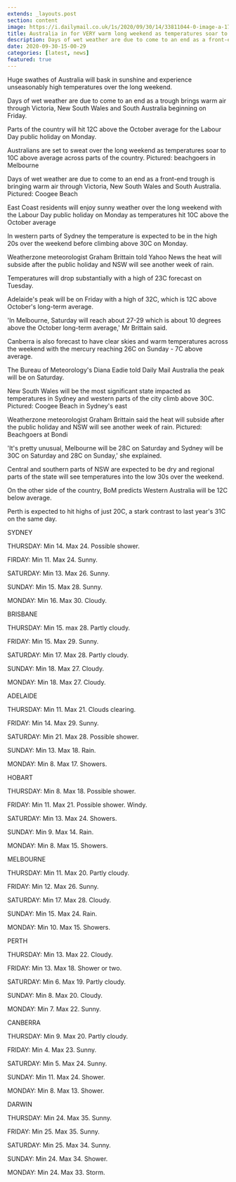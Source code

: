 ```yaml
---
extends: _layouts.post
section: content
image: https://i.dailymail.co.uk/1s/2020/09/30/14/33811044-0-image-a-17_1601471479714.jpg 
title: Australia in for VERY warm long weekend as temperatures soar to 10C above average 
description: Days of wet weather are due to come to an end as a front-end trough is bringing warm air through  Victoria, New South Wales and South Australia. 
date: 2020-09-30-15-00-29 
categories: [latest, news] 
featured: true 
--- 
```

Huge swathes of Australia will bask in sunshine and experience unseasonably high temperatures over the long weekend. 

Days of wet weather are due to come to an end as a trough brings warm air through Victoria, New South Wales and South Australia beginning on Friday. 

Parts of the country will hit 12C above the October average for the Labour Day public holiday on Monday.

Australians are set to sweat over the long weekend as temperatures soar to 10C above average across parts of the country. Pictured: beachgoers in Melbourne

Days of wet weather are due to come to an end as a front-end trough is bringing warm air through Victoria, New South Wales and South Australia. Pictured: Coogee Beach

East Coast residents will enjoy sunny weather over the long weekend with the Labour Day public holiday on Monday as temperatures hit 10C above the October average

In western parts of Sydney the temperature is expected to be in the high 20s over the weekend before climbing above 30C on Monday. 

Weatherzone meteorologist Graham Brittain told Yahoo News the heat will subside after the public holiday and NSW will see another week of rain.

Temperatures will drop substantially with a high of 23C forecast on Tuesday. 

Adelaide's peak will be on Friday with a high of 32C, which is 12C above October's long-term average.

'In Melbourne, Saturday will reach about 27-29 which is about 10 degrees above the October long-term average,' Mr Brittain said. 

Canberra is also forecast to have clear skies and warm temperatures across the weekend with the mercury reaching 26C on Sunday - 7C above average. 

The Bureau of Meteorology's Diana Eadie told Daily Mail Australia the peak will be on Saturday.

New South Wales will be the most significant state impacted as temperatures in Sydney and western parts of the city climb above 30C. Pictured: Coogee Beach in Sydney's east

Weatherzone meteorologist Graham Brittain said the heat will subside after the public holiday and NSW will see another week of rain. Pictured: Beachgoers at Bondi

'It's pretty unusual, Melbourne will be 28C on Saturday and Sydney will be 30C on Saturday and 28C on Sunday,' she explained.  

Central and southern parts of NSW are expected to be dry and regional parts of the state will see temperatures into the low 30s over the weekend. 

On the other side of the country, BoM predicts Western Australia will be 12C below average. 

Perth is expected to hit highs of just 20C, a stark contrast to last year's 31C on the same day. 

SYDNEY 

THURSDAY: Min 14. Max 24. Possible shower. 

FIRDAY: Min 11. Max 24. Sunny. 

SATURDAY: Min 13. Max 26. Sunny.

SUNDAY: Min 15. Max 28. Sunny.

MONDAY: Min 16. Max 30. Cloudy.



BRISBANE  

THURSDAY: Min 15. max 28. Partly cloudy. 

FRIDAY: Min 15. Max 29. Sunny. 

SATURDAY: Min 17. Max 28. Partly cloudy. 

SUNDAY: Min 18. Max 27. Cloudy.

MONDAY: Min 18. Max 27. Cloudy.

ADELAIDE 



THURSDAY: Min 11. Max 21. Clouds clearing.

FRIDAY: Min 14. Max 29. Sunny. 

SATURDAY: Min 21. Max 28. Possible shower. 

SUNDAY: Min 13. Max 18. Rain.

MONDAY: Min 8. Max 17. Showers.  

HOBART   

THURSDAY: Min 8. Max 18. Possible shower.

FRIDAY: Min 11. Max 21. Possible shower. Windy.

SATURDAY: Min 13. Max 24. Showers.

SUNDAY: Min 9. Max 14. Rain.

MONDAY: Min 8. Max 15. Showers.

MELBOURNE   

THURSDAY: Min 11. Max 20. Partly cloudy.

FRIDAY: Min 12. Max 26. Sunny. 

SATURDAY: Min 17. Max 28. Cloudy.

SUNDAY: Min 15. Max 24. Rain.

MONDAY: Min 10. Max 15. Showers.



PERTH   



THURSDAY: Min 13. Max 22. Cloudy. 

FRIDAY: Min 13. Max 18. Shower or two.

SATURDAY: Min 6. Max 19. Partly cloudy.

SUNDAY: Min 8. Max 20. Cloudy.

MONDAY: Min 7. Max 22. Sunny.



CANBERRA  

THURSDAY: Min 9. Max 20. Partly cloudy.

FRIDAY: Min 4. Max 23. Sunny.

SATURDAY: Min 5. Max 24. Sunny. 

SUNDAY: Min 11. Max 24. Shower.

MONDAY: Min 8. Max 13. Shower.



DARWIN  

THURSDAY: Min 24. Max 35. Sunny.

FRIDAY: Min 25. Max 35. Sunny. 

SATURDAY: Min 25. Max 34. Sunny.

SUNDAY: Min 24. Max 34. Shower.

MONDAY: Min 24. Max 33. Storm.

 

